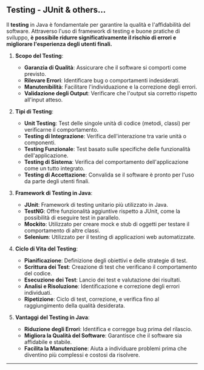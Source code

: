 ## Testing - JUnit & others...

Il **testing** in Java è
fondamentale per garantire la qualità e
l'affidabilità del software.
Attraverso l'uso di framework di testing e buone pratiche di sviluppo,
**è possibile ridurre significativamente
il rischio di errori e migliorare l'esperienza degli utenti finali.**




1. **Scopo del Testing**:
    - **Garanzia di Qualità**: Assicurare che il software si comporti come previsto.
    - **Rilevare Errori**: Identificare bug o comportamenti indesiderati.
    - **Manutenibilità**: Facilitare l'individuazione e la correzione degli errori.
    - **Validazione degli Output**: Verificare che l'output sia corretto rispetto all'input atteso.

2. **Tipi di Testing**:
    - **Unit Testing**: Test delle singole unità di codice (metodi, classi) per verificarne il comportamento.
    - **Testing di Integrazione**: Verifica dell'interazione tra varie unità o componenti.
    - **Testing Funzionale**: Test basato sulle specifiche delle funzionalità dell'applicazione.
    - **Testing di Sistema**: Verifica del comportamento dell'applicazione come un tutto integrato.
    - **Testing di Accettazione**: Convalida se il software è pronto per l'uso da parte degli utenti finali.

3. **Framework di Testing in Java**:
    - **JUnit**: Framework di testing unitario più utilizzato in Java.
    - **TestNG**: Offre funzionalità aggiuntive rispetto a JUnit, come la possibilità di eseguire test in parallelo.
    - **Mockito**: Utilizzato per creare mock e stub di oggetti per testare il comportamento di altre classi.
    - **Selenium**: Utilizzato per il testing di applicazioni web automatizzate.

4. **Ciclo di Vita del Testing**:
    - **Pianificazione**: Definizione degli obiettivi e delle strategie di test.
    - **Scrittura dei Test**: Creazione di test che verificano il comportamento del codice.
    - **Esecuzione dei Test**: Lancio dei test e valutazione dei risultati.
    - **Analisi e Risoluzione**: Identificazione e correzione degli errori individuati.
    - **Ripetizione**: Ciclo di test, correzione, e verifica fino al raggiungimento della qualità desiderata.

5. **Vantaggi del Testing in Java**:
    - **Riduzione degli Errori**: Identifica e corregge bug prima del rilascio.
    - **Migliora la Qualità del Software**: Garantisce che il software sia affidabile e stabile.
    - **Facilita la Manutenzione**: Aiuta a individuare problemi prima che diventino più complessi e costosi da risolvere.
***